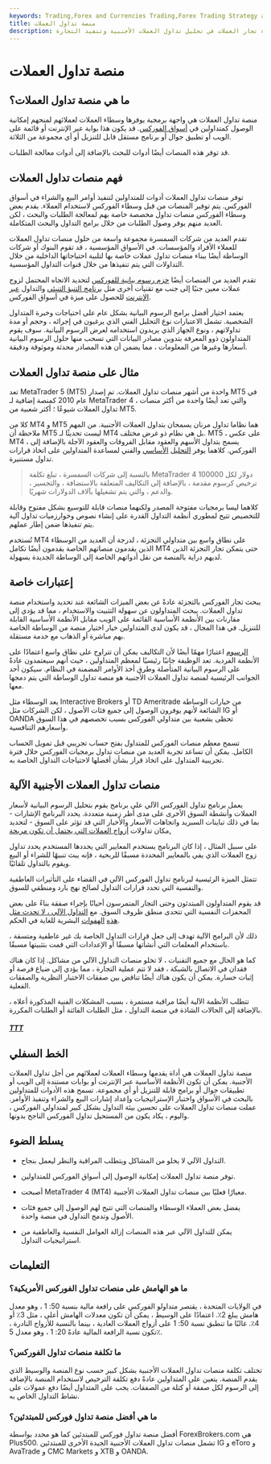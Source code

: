 ```yaml
---
keywords: Trading,Forex and Currencies Trading,Forex Trading Strategy and Education,Strategy and Education
title: منصة تداول العملات
description: منصة تداول العملات أو العملات الأجنبية هي نوع من منصات التداول المستخدمة لمساعدة تجار العملات في تحليل تداول العملات الأجنبية وتنفيذ التجارة.
---
```


# منصة تداول العملات
## ما هي منصة تداول العملات؟

منصة تداول العملات هي واجهة برمجية يوفرها وسطاء العملات لعملائهم لمنحهم إمكانية الوصول كمتداولين في [أسواق الفوركس](/foreign-exchange-markets). قد يكون هذا بوابة عبر الإنترنت أو قائمة على الويب أو تطبيق جوال أو برنامج مستقل قابل للتنزيل أو أي مجموعة من الثلاثة.

قد توفر هذه المنصات أيضًا أدوات للبحث بالإضافة إلى أدوات معالجة الطلبات.

## فهم منصات تداول العملات

توفر منصات تداول العملات أدوات للمتداولين لتنفيذ أوامر البيع والشراء في أسواق الفوركس. يتم توفير المنصات من قبل وسطاء الفوركس لاستخدام العملاء. يقدم بعض وسطاء الفوركس منصات تداول مخصصة خاصة بهم لمعالجة الطلبات والبحث ، لكن العديد منهم يوفر وصول الطلبات من خلال برامج التداول والبحث المتكاملة.

تقدم العديد من شركات السمسرة مجموعة واسعة من حلول منصات تداول العملات للعملاء الأفراد والمؤسسات. في الأسواق المؤسسية ، قد تقوم البنوك أو شركات الوساطة أيضًا ببناء منصات تداول عملات خاصة بها لتلبية احتياجاتها الداخلية من خلال التداولات التي يتم تنفيذها من خلال قنوات التداول المؤسسية.

تقدم العديد من المنصات أيضًا [حزم رسوم بيانية للفوركس](/forex-charting-software) لتحديد الاتجاه المحتمل لزوج عملات معين جنبًا إلى جنب مع تقنيات أخرى مثل [برنامج التنبؤ التنبئي](/forex-forecast-and-forecasting-software) والتداول [عبر الإنترنت](/electronic-currency-trading) للحصول على ميزة في أسواق الفوركس.

يعتمد اختيار أفضل برامج الرسوم البيانية بشكل عام على احتياجات وخبرة المتداول الشخصية. تشمل الاعتبارات نوع التحليل الفني الذي يرغبون في إجرائه ، وحجم أو مدة تداولاتهم ، ونوع الجهاز الذي يريدون استخدامه لعرض الرسوم البيانية. سوف يقوم المتداولون ذوو المعرفة بتدوين مصادر البيانات التي تسحب منها حلول الرسوم البيانية أسعارها وغيرها من المعلومات ، مما يضمن أن هذه المصادر محدثة وموثوقة ودقيقة.

## مثال على منصة تداول العملات

تعد MetaTrader 5 (MT5) واحدة من أشهر منصات تداول العملات. تم إصدار MT5 في عام 2010 كمنصة إضافية لـ MetaTrader 4 ، والتي تعد أيضًا واحدة من أكثر منصات تداول العملات شيوعًا ؛ أكثر شعبية من MT5.

كلا من MT4 و MT5 هما نظاما تداول مرنان يسمحان بتداول العملات الأجنبية. من المهم ملاحظة أن MT5 ليست تحديثًا لـ MT4 بل هي نظام ذو غرض مختلف. MT5 ، على عكس MT4 ، يسمح بتداول الأسهم والعقود مقابل الفروقات والعقود الآجلة بالإضافة إلى الفوركس. كلاهما يوفر [التحليل](/technicalanalysis) [الأساسي](/fundamentalanalysis) والفني لمساعدة المتداولين على اتخاذ قرارات تداول مستنيرة.

> بالنسبة إلى شركات السمسرة ، تبلغ تكلفة MetaTrader 4 100000 دولار لكل ترخيص كرسوم مقدمة ، بالإضافة إلى التكاليف المتعلقة بالاستضافة ، والتجسير ، والدعم ، والتي يتم تشغيلها بآلاف الدولارات شهريًا.

>

كلاهما ليسا برمجيات مفتوحة المصدر ولكنهما منصات قابلة للتوسيع بشكل مفتوح وقابلة للتخصيص تتيح لمطوري أنظمة التداول القدرة على إنشاء نصوص وخوارزميات تداول آلية يتم تنفيذها ضمن إطار عملهم.

تُستخدم MT4 على نطاق واسع بين متداولي التجزئة ، لدرجة أن العديد من الوسطاء الذين يقدمون منصاتهم الخاصة يقدمون أيضًا تكامل MT4 حتى يتمكن تجار التجزئة الذين لديهم دراية بالمنصة من نقل أدواتهم الخاصة إلى الوساطة الجديدة بسهولة.

## إعتبارات خاصة

يبحث تجار الفوركس بالتجزئة عادةً عن بعض الميزات الشائعة عند تحديد واستخدام منصة تداول العملات. يبحث المتداولون عن سهولة التثبيت والاستخدام ، مما قد يؤدي إلى مقارنات بين الأنظمة الأساسية القائمة على الويب مقابل الأنظمة الأساسية القابلة للتنزيل. في هذا المجال ، قد يكون لدى المتداولين خيار اختيار منصة من الوساطة الخاصة بهم مباشرة أو الذهاب مع خدمة مستقلة.

[الرسوم](/fee) اعتبارًا مهمًا أيضًا لأن التكاليف يمكن أن تتراوح على نطاق واسع اعتمادًا على الأنظمة الفردية. تعد الوظيفة جانبًا رئيسيًا لمعظم المتداولين ، حيث أنهم سيعتمدون عادةً على الرسوم البيانية المتأصلة وطرق أخذ الأوامر المضمنة في النظام. سيكون أحد الجوانب الرئيسية لمنصة تداول العملات الأجنبية هو منصة تداول الوساطة التي يتم دمجها معها.

يعد الوسطاء مثل Interactive Brokers أو TD Ameritrade من خيارات الوساطة الشائعة لأنهم يوفرون الوصول إلى جميع فئات الأصول ، لكن الشركات مثل IG أو OANDA تحظى بشعبية بين متداولي الفوركس بسبب تخصصهم في هذا السوق وأسعارهم التنافسية.

تسمح معظم منصات الفوركس للمتداول بفتح حساب تجريبي قبل تمويل الحساب الكامل. يمكن أن تساعد تجربة العديد من منصات تداول برمجيات الفوركس خلال فترة تجريبية المتداول على اتخاذ قرار بشأن أفضلها لاحتياجات التداول الخاصة به.

## منصات تداول العملات الأجنبية الآلية

يعمل برنامج تداول الفوركس الآلي على برنامج يقوم بتحليل الرسوم البيانية لأسعار العملات وأنشطة السوق الأخرى على مدى أطر زمنية متعددة. يحدد البرنامج الإشارات - بما في ذلك تباينات السبريد واتجاهات الأسعار والأخبار التي قد تؤثر على السوق - لتحديد مكان تداولات [أزواج العملات التي يحتمل أن تكون مربحة.](/currencypair)

على سبيل المثال ، إذا كان البرنامج يستخدم المعايير التي يحددها المستخدم يحدد تداول زوج العملات الذي يفي بالمعايير المحددة مسبقًا للربحية ، فإنه يبث تنبيهًا للشراء أو البيع ويقوم بالتداول تلقائيًا.

تتمثل الميزة الرئيسية لبرنامج تداول الفوركس الآلي في القضاء على التأثيرات العاطفية والنفسية التي تحدد قرارات التداول لصالح نهج بارد ومنطقي للسوق.

قد يقوم المتداولون المبتدئون وحتى التجار المتمرسون أحيانًا بإجراء صفقة بناءً على بعض المحفزات النفسية التي تتحدى منطق ظروف السوق. مع [التداول الآلي ، لا تحدث مثل هذه](/application-programming-interface) [الهفوات](/lapse) البشرية للغاية في الحكم.

ذلك لأن البرامج الآلية تهدف إلى جعل قرارات التداول الخاصة بك غير عاطفية ومتسقة ، باستخدام المعلمات التي أنشأتها مسبقًا أو الإعدادات التي قمت بتثبيتها مسبقًا.

كما هو الحال مع جميع التقنيات ، لا تخلو منصات التداول الآلي من مشاكل. إذا كان هناك فقدان في الاتصال بالشبكة ، فقد لا تتم عملية التجارة ، مما يؤدي إلى ضياع فرصة أو إثبات خسارة. يمكن أن يكون هناك أيضًا تناقض بين صفقات الاختبار النظرية والصفقات الفعلية.

تتطلب الأنظمة الآلية أيضًا مراقبة مستمرة ، بسبب المشكلات الفنية المذكورة أعلاه ، بالإضافة إلى الحالات الشاذة في منصة التداول ، مثل الطلبات الفائتة أو الطلبات المكررة.

<h5> <a href=""> TTT </a> </h5>

## الخط السفلي

منصة تداول العملات هي أداة يقدمها وسطاء العملات لعملائهم من أجل تداول العملات الأجنبية. يمكن أن تكون الأنظمة الأساسية عبر الإنترنت أو بوابات مستندة إلى الويب أو تطبيقات جوال أو برامج قابلة للتنزيل أو أي مجموعة. تسمح هذه الأدوات للمتداولين بالبحث في الأسواق واختبار الإستراتيجيات وإعداد إشارات البيع والشراء وتنفيذ الأوامر. عملت منصات تداول العملات على تحسين بيئة التداول بشكل كبير لمتداولي الفوركس ، واليوم ، يكاد يكون من المستحيل تداول الفوركس الناجح بدونها.

## يسلط الضوء

- التداول الآلي لا يخلو من المشاكل ويتطلب المراقبة والنظر ليعمل بنجاح.

- توفر منصة تداول العملات إمكانية الوصول إلى أسواق الفوركس للمتداولين.

- أصبحت MetaTrader 4 (MT4) معيارًا فعليًا بين منصات تداول العملات الأجنبية.

- يفضل بعض العملاء الوسطاء والمنصات التي تتيح لهم الوصول إلى جميع فئات الأصول وتدمج التداول في منصة واحدة.

- يمكن للتداول الآلي عبر هذه المنصات إزالة العوامل النفسية والعاطفية من استراتيجيات التداول.

## التعليمات

### ما هو الهامش على منصات تداول الفوركس الأمريكية؟

في الولايات المتحدة ، يقتصر متداولو الفوركس على رافعة مالية بنسبة 50: 1 ، وهو معدل هامش يبلغ 2٪. اعتمادًا على الوسيط ، يمكن أن تكون معدلات الهامش أعلى ، مثل 3٪ أو 4٪. غالبًا ما تنطبق نسبة 50: 1 على أزواج العملات العادية ، بينما بالنسبة للأزواج النادرة ، تكون نسبة الرافعة المالية عادةً 20: 1 ، وهو معدل 5٪.

### ما تكلفة منصات تداول الفوركس؟

تختلف تكلفة منصات تداول العملات الأجنبية بشكل كبير حسب نوع المنصة والوسيط الذي يقدم المنصة. يتعين على المتداولين عادةً دفع تكلفة الترخيص لاستخدام المنصة بالإضافة إلى الرسوم لكل صفقة أو كتلة من الصفقات. يجب على المتداول أيضًا دفع عمولات على نشاط التداول الخاص به.

### ما هي أفضل منصة تداول فوركس للمبتدئين؟

أفضل منصة تداول فوركس للمبتدئين كما هو محدد بواسطة ForexBrokers.com هي Plus500. تشمل منصات تداول العملات الأجنبية الجيدة الأخرى للمبتدئين IG و eToro و AvaTrade و CMC Markets و XTB و OANDA.

